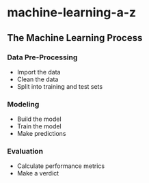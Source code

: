 # machine-learning-a-z

## The Machine Learning Process

### Data Pre-Processing
- Import the data
- Clean the data
- Split into training and test sets

### Modeling
- Build the model
- Train the model
- Make predictions

### Evaluation
- Calculate performance metrics
- Make a verdict

